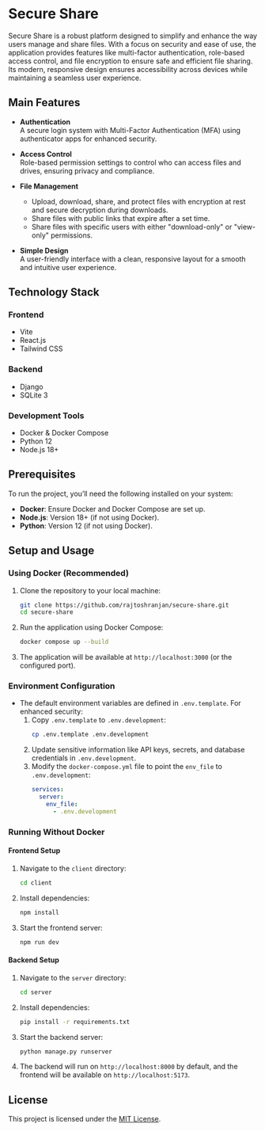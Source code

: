 # Secure Share

Secure Share is a robust platform designed to simplify and enhance the way users manage and share files. With a focus on security and ease of use, the application provides features like multi-factor authentication, role-based access control, and file encryption to ensure safe and efficient file sharing. Its modern, responsive design ensures accessibility across devices while maintaining a seamless user experience.

## Main Features

- **Authentication**  
  A secure login system with Multi-Factor Authentication (MFA) using authenticator apps for enhanced security.

- **Access Control**  
  Role-based permission settings to control who can access files and drives, ensuring privacy and compliance.

- **File Management**

  - Upload, download, share, and protect files with encryption at rest and secure decryption during downloads.
  - Share files with public links that expire after a set time.
  - Share files with specific users with either "download-only" or "view-only" permissions.

- **Simple Design**  
  A user-friendly interface with a clean, responsive layout for a smooth and intuitive user experience.

## Technology Stack

### Frontend

- Vite
- React.js
- Tailwind CSS

### Backend

- Django
- SQLite 3

### Development Tools

- Docker & Docker Compose
- Python 12
- Node.js 18+

## Prerequisites

To run the project, you’ll need the following installed on your system:

- **Docker**: Ensure Docker and Docker Compose are set up.
- **Node.js**: Version 18+ (if not using Docker).
- **Python**: Version 12 (if not using Docker).

## Setup and Usage

### Using Docker (Recommended)

1. Clone the repository to your local machine:

   ```bash
   git clone https://github.com/rajtoshranjan/secure-share.git
   cd secure-share
   ```

2. Run the application using Docker Compose:

   ```bash
   docker compose up --build
   ```

3. The application will be available at `http://localhost:3000` (or the configured port).

### Environment Configuration

- The default environment variables are defined in `.env.template`. For enhanced security:
  1. Copy `.env.template` to `.env.development`:
     ```bash
     cp .env.template .env.development
     ```
  2. Update sensitive information like API keys, secrets, and database credentials in `.env.development`.
  3. Modify the `docker-compose.yml` file to point the `env_file` to `.env.development`:
     ```yaml
     services:
       server:
         env_file:
           - .env.development
     ```

### Running Without Docker

#### Frontend Setup

1. Navigate to the `client` directory:
   ```bash
   cd client
   ```
2. Install dependencies:
   ```bash
   npm install
   ```
3. Start the frontend server:
   ```bash
   npm run dev
   ```

#### Backend Setup

1. Navigate to the `server` directory:
   ```bash
   cd server
   ```
2. Install dependencies:
   ```bash
   pip install -r requirements.txt
   ```
3. Start the backend server:

   ```bash
   python manage.py runserver
   ```

4. The backend will run on `http://localhost:8000` by default, and the frontend will be available on `http://localhost:5173`.

## License

This project is licensed under the [MIT License](LICENSE).
